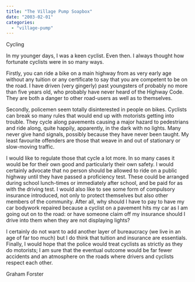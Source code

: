 ```yaml
---
title: "The Village Pump Soapbox"
date: "2003-02-01"
categories: 
  - "village-pump"
---
```


Cycling

In my younger days, I was a keen cyclist. Even then. I always thought how fortunate cyclists were in so many ways.

Firstly, you can ride a bike on a main highway from as very early age without any tuition or any certificate to say that you are competent to be on the road. I have driven (very gingerly) past youngsters of probably no more than five years old, who probably have never heard of the Highway Code. They are both a danger to other road-users as well as to themselves.

Secondly, policemen seem totally disinterested in people on bikes. Cyclists can break so many rules that would end up with motorists getting into trouble. They cycle along pavements causing a major hazard to pedestrians and ride along, quite happily, apparently, in the dark with no lights. Many never give hand signals, possibly because they have never been taught. My least favourite offenders are those that weave in and out of stationary or slow-moving traffic.

I would like to regulate those that cycle a lot more. In so many cases it would be for their own good and particularly their own safety. I would certainly advocate that no person should be allowed to ride on a public highway until they have passed a proficiency test. These could be arranged during school lunch-times or immediately after school, and be paid for as with the driving test. I would also like to see some form of compulsory insurance introduced, not only to protect themselves but also other members of the community. After all, why should I have to pay to have my car bodywork repaired because a cyclist on a pavement hits my car as I am going out on to the road: or have someone claim off my insurance should I drive into them when they are not displaying lights?

I certainly do not want to add another layer of bureaucracy (we live in an age of far too much) but I do think that tuition and insurance are essentials. Finally, I would hope that the police would treat cyclists as strictly as they do motorists; I am sure that the eventual outcome would be far fewer accidents and an atmosphere on the roads where drivers and cyclists respect each other.

Graham Forster
